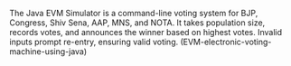 
The Java EVM Simulator is a command-line voting system for BJP, Congress, Shiv Sena, AAP, MNS, and NOTA. It takes population size, records votes, and announces the winner based on highest votes. Invalid inputs prompt re-entry, ensuring valid voting. (EVM-electronic-voting-machine-using-java)
